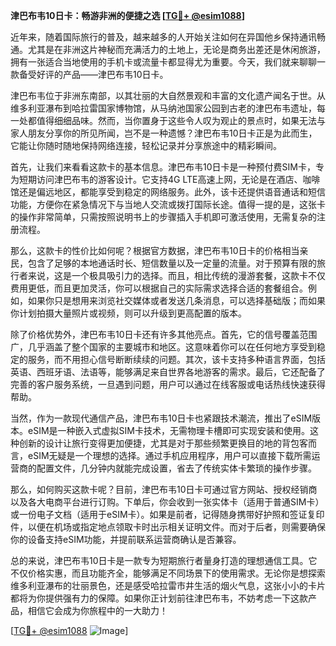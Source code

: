**津巴布韦10日卡：畅游非洲的便捷之选 [[TG💪+ @esim1088](https://t.me/s/esim1088)]**

近年来，随着国际旅行的普及，越来越多的人开始关注如何在异国他乡保持通讯畅通。尤其是在非洲这片神秘而充满活力的土地上，无论是商务出差还是休闲旅游，拥有一张适合当地使用的手机卡或流量卡都显得尤为重要。今天，我们就来聊聊一款备受好评的产品——津巴布韦10日卡。

津巴布韦位于非洲东南部，以其壮丽的大自然景观和丰富的文化遗产闻名于世。从维多利亚瀑布到哈拉雷国家博物馆，从马纳池国家公园到古老的津巴布韦遗址，每一处都值得细细品味。然而，当你置身于这些令人叹为观止的景点时，如果无法与家人朋友分享你的所见所闻，岂不是一种遗憾？津巴布韦10日卡正是为此而生，它能让你随时随地保持网络连接，轻松记录并分享旅途中的精彩瞬间。

首先，让我们来看看这款卡的基本信息。津巴布韦10日卡是一种预付费SIM卡，专为短期访问津巴布韦的游客设计。它支持4G LTE高速上网，无论是在酒店、咖啡馆还是偏远地区，都能享受到稳定的网络服务。此外，该卡还提供语音通话和短信功能，方便你在紧急情况下与当地人交流或拨打国际长途。值得一提的是，这张卡的操作非常简单，只需按照说明书上的步骤插入手机即可激活使用，无需复杂的注册流程。

那么，这款卡的性价比如何呢？根据官方数据，津巴布韦10日卡的价格相当亲民，包含了足够的本地通话时长、短信数量以及一定量的流量。对于预算有限的旅行者来说，这是一个极具吸引力的选择。而且，相比传统的漫游套餐，这款卡不仅费用更低，而且更加灵活，你可以根据自己的实际需求选择合适的套餐组合。例如，如果你只是想用来浏览社交媒体或者发送几条消息，可以选择基础版；而如果你计划拍摄大量照片或视频，则可以升级到更高配置的版本。

除了价格优势外，津巴布韦10日卡还有许多其他亮点。首先，它的信号覆盖范围广，几乎涵盖了整个国家的主要城市和地区。这意味着你可以在任何地方享受到稳定的服务，而不用担心信号断断续续的问题。其次，该卡支持多种语言界面，包括英语、西班牙语、法语等，能够满足来自世界各地游客的需求。最后，它还配备了完善的客户服务系统，一旦遇到问题，用户可以通过在线客服或电话热线快速获得帮助。

当然，作为一款现代通信产品，津巴布韦10日卡也紧跟技术潮流，推出了eSIM版本。eSIM是一种嵌入式虚拟SIM卡技术，无需物理卡槽即可实现安装和使用。这种创新的设计让旅行变得更加便捷，尤其是对于那些频繁更换目的地的背包客而言，eSIM无疑是一个理想的选择。通过手机应用程序，用户可以直接下载所需运营商的配置文件，几分钟内就能完成设置，省去了传统实体卡繁琐的操作步骤。

那么，如何购买这款卡呢？目前，津巴布韦10日卡可通过官方网站、授权经销商以及各大电商平台进行订购。下单后，你会收到一张实体卡（适用于普通SIM卡）或一份电子文档（适用于eSIM卡）。如果是前者，记得随身携带好护照和签证复印件，以便在机场或指定地点领取卡时出示相关证明文件。而对于后者，则需要确保你的设备支持eSIM功能，并提前联系运营商确认是否兼容。

总的来说，津巴布韦10日卡是一款专为短期旅行者量身打造的理想通信工具。它不仅价格实惠，而且功能齐全，能够满足不同场景下的使用需求。无论你是想探索维多利亚瀑布的壮丽景色，还是感受哈拉雷市井生活的烟火气息，这张小小的卡片都将为你提供强有力的保障。如果你正计划前往津巴布韦，不妨考虑一下这款产品，相信它会成为你旅程中的一大助力！

[[TG💪+ @esim1088](https://t.me/s/esim1088) ![Image](https://i.postimg.cc/4NQfJmqS/Snipaste-2025-05-13-00-14-12.png)]